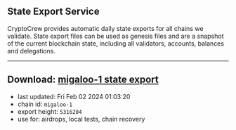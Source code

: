 ## State Export Service
CryptoCrew provides automatic daily state exports for all chains we validate. State export files can be used as genesis files and are a snapshot of the current blockchain state, including all validators, accounts, balances and delegations.

---
**Download: [migaloo-1 state export](https://dl.ccvalidators.com/SERVICE/migaloo/migaloo-1_export_5316204.json)**
---

- last updated: Fri Feb 02 2024 01:03:20
- chain id: `migaloo-1`
- export height: `5316204`
- use for: airdrops, local tests, chain recovery

